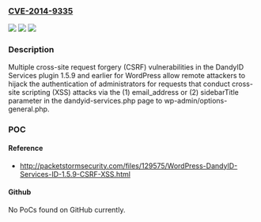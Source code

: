 ### [CVE-2014-9335](https://cve.mitre.org/cgi-bin/cvename.cgi?name=CVE-2014-9335)
![](https://img.shields.io/static/v1?label=Product&message=n%2Fa&color=blue)
![](https://img.shields.io/static/v1?label=Version&message=n%2Fa&color=blue)
![](https://img.shields.io/static/v1?label=Vulnerability&message=n%2Fa&color=brighgreen)

### Description

Multiple cross-site request forgery (CSRF) vulnerabilities in the DandyID Services plugin 1.5.9 and earlier for WordPress allow remote attackers to hijack the authentication of administrators for requests that conduct cross-site scripting (XSS) attacks via the (1) email_address or (2) sidebarTitle parameter in the dandyid-services.php page to wp-admin/options-general.php.

### POC

#### Reference
- http://packetstormsecurity.com/files/129575/WordPress-DandyID-Services-ID-1.5.9-CSRF-XSS.html

#### Github
No PoCs found on GitHub currently.

